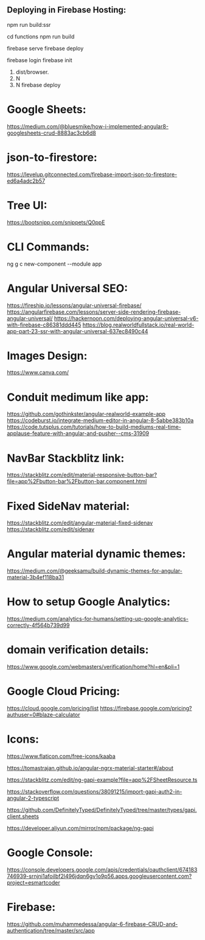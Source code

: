 Deploying in Firebase Hosting:
------------------------------

<!-- ng build --prod -->

<!-- npm run build:ssr && npm run serve:ssr -->

<!-- Now build your project from source directory -->

npm run build:ssr
<!-- Now move to functions directory -->

cd functions
npm run build
<!-- This is to test the prod build in local -->
firebase serve
firebase deploy

<!-- Firebase Hosing -->
firebase login
firebase init
1. dist/browser.
2. N
3. N
firebase deploy

Google Sheets:
===============
https://medium.com/@bluesmike/how-i-implemented-angular8-googlesheets-crud-8883ac3cb6d8

json-to-firestore:
=================
https://levelup.gitconnected.com/firebase-import-json-to-firestore-ed6a4adc2b57

Tree UI:
=======
https://bootsnipp.com/snippets/Q0ppE


CLI Commands:
=============
ng g c new-component --module app

Angular Universal SEO:
======================
https://fireship.io/lessons/angular-universal-firebase/
https://angularfirebase.com/lessons/server-side-rendering-firebase-angular-universal/
https://hackernoon.com/deploying-angular-universal-v6-with-firebase-c86381ddd445
https://blog.realworldfullstack.io/real-world-app-part-23-ssr-with-angular-universal-637ec8490c44

Images Design:
==============
https://www.canva.com/

Conduit medimum like app:
=======================
https://github.com/gothinkster/angular-realworld-example-app
https://codeburst.io/integrate-medium-editor-in-angular-8-5abbe383b10a
https://code.tutsplus.com/tutorials/how-to-build-mediums-real-time-applause-feature-with-angular-and-pusher--cms-31909

NavBar Stackblitz link:
=======================
https://stackblitz.com/edit/material-responsive-button-bar?file=app%2Fbutton-bar%2Fbutton-bar.component.html

Fixed SideNav material:
=======================
https://stackblitz.com/edit/angular-material-fixed-sidenav
https://stackblitz.com/edit/sidenav

Angular material dynamic themes:
===============================
https://medium.com/@geeksamu/build-dynamic-themes-for-angular-material-3b4ef118ba31

How to setup Google Analytics:
=============================
https://medium.com/analytics-for-humans/setting-up-google-analytics-correctly-4f564b739d99


domain verification details:
============================
https://www.google.com/webmasters/verification/home?hl=en&pli=1

Google Cloud Pricing:
====================
https://cloud.google.com/pricing/list
https://firebase.google.com/pricing?authuser=0#blaze-calculator


Icons:
======
https://www.flaticon.com/free-icons/kaaba

https://tomastrajan.github.io/angular-ngrx-material-starter#/about


https://stackblitz.com/edit/ng-gapi-example?file=app%2FSheetResource.ts

https://stackoverflow.com/questions/38091215/import-gapi-auth2-in-angular-2-typescript

https://github.com/DefinitelyTyped/DefinitelyTyped/tree/master/types/gapi.client.sheets

https://developer.aliyun.com/mirror/npm/package/ng-gapi

Google Console:
==============
https://console.developers.google.com/apis/credentials/oauthclient/674183746939-srnjni1afoilbf2l496jdqn6gv1o9p56.apps.googleusercontent.com?project=esmartcoder

Firebase:
=========
https://github.com/muhammedessa/angular-6-firebase-CRUD-and-authentication/tree/master/src/app